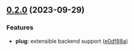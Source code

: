 ## [0.2.0](https://github.com/spywhere/plug.nvim/compare/v0.1.0...v0.2.0) (2023-09-29)


### Features

* **plug:** extensible backend support ([e0df88a](https://github.com/spywhere/plug.nvim/commit/e0df88a84cb93fcda74efed2a895ba67d3c14c4f))
